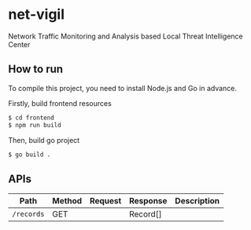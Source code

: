 # net-vigil

Network Traffic Monitoring and Analysis based Local Threat Intelligence Center

## How to run

To compile this project, you need to install Node.js and Go in advance.

Firstly, build frontend resources

```bash
$ cd frontend
$ npm run build
```

Then, build go project

```bash
$ go build .
```

## APIs

| Path       | Method | Request | Response | Description |
| ---------- | ------ | ------- | -------- | ----------- |
| `/records` | GET    |         | Record[] |             |